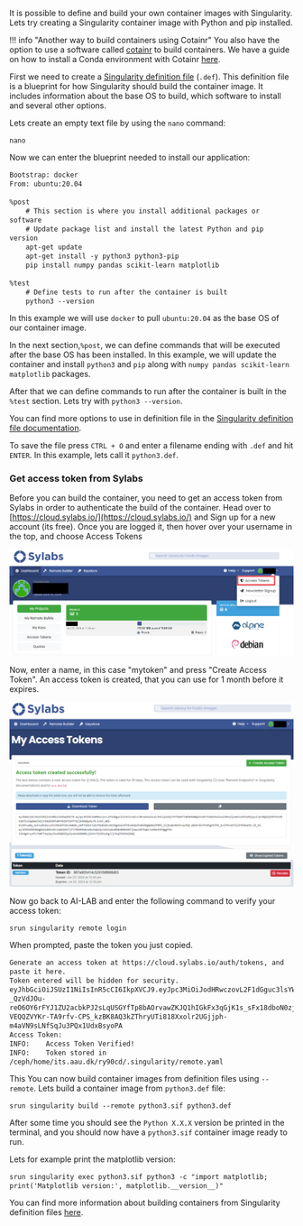 It is possible to define and build your own container images with Singularity. Lets try creating a Singularity container image with Python and pip installed. 

!!! info "Another way to build containers using Cotainr"
    You also have the option to use a software called [cotainr](creating-a-conda-environment.md) to build containers. We have a guide on how to install a Conda environment with Cotainr [here](creating-a-conda-environment.md).

First we need to create a [Singularity definition file](https://docs.sylabs.io/guides/3.0/user-guide/definition_files.html) (`.def`). This definition file is a blueprint for how Singularity should build the container image. It includes information about the base OS to build, which software to install and several other options.

Lets create an empty text file by using the `nano` command:

```console
nano
```

Now we can enter the blueprint needed to install our application:

```console
Bootstrap: docker
From: ubuntu:20.04

%post
    # This section is where you install additional packages or software
    # Update package list and install the latest Python and pip version
    apt-get update
    apt-get install -y python3 python3-pip
    pip install numpy pandas scikit-learn matplotlib

%test
    # Define tests to run after the container is built
    python3 --version
```

In this example we will use `docker` to pull `ubuntu:20.04` as the base OS of our container image. 

In the next section,`%post`, we can define commands that will be executed after the base OS has been installed. In this example, we will update the container and install `python3` and `pip` along with `numpy pandas scikit-learn matplotlib` packages. 

After that we can define commands to run after the container is built in the `%test` section. Lets try with `python3 --version`.

You can find more options to use in definition file in the [Singularity definition file documentation](https://docs.sylabs.io/guides/3.0/user-guide/definition_files.html).

To save the file press `CTRL + O` and enter a filename ending with `.def` and hit `ENTER`. In this example, lets call it `python3.def`.

### Get access token from Sylabs

Before you can build the container, you need to get an access token from Sylabs in order to authenticate the build of the container. Head over to [https://cloud.sylabs.io/](https://cloud.sylabs.io/) and Sign up for a new account (its free). Once you are logged it, then hover over your username in the top, and choose Access Tokens

![Image of CLAAUDIA Logo](/assets/img/sylabs-access-tokens.png)

Now, enter a name, in this case "mytoken" and press "Create Access Token". An access token is created, that you can use for 1 month before it expires. 

![Image of CLAAUDIA Logo](/assets/img/sylabs-create-token.png)

Now go back to AI-LAB and enter the following command to verify your access token:

```
srun singularity remote login
```

When prompted, paste the token you just copied.

```
Generate an access token at https://cloud.sylabs.io/auth/tokens, and paste it here.
Token entered will be hidden for security.
eyJhbGciOiJSUzI1NiIsInR5cCI6IkpXVCJ9.eyJpc3MiOiJodHRwczovL2F1dGguc3lsYWJzLmlvL3Rva2VuIiwic3ViIjoiNjY3YThmMTJmMGVkNGQxMzdhYTA1NzMwIiwiZXhwIjoxNzIxOTA0MzE4LCJpYXQiOjE3MTkzMTIzMTgsImp0aSI6IjY2N2E5ZmJlMTRjNTI5MTY5Zjk4OGQwYyJ9.DseTflfB6_mT_9HQpX6tUetfdOR7-_QzVdJOu-reO6OY6rFYJ1ZU2acbkPJ2sLqUSGYfTp8bAOrvawZKJQ1hIGkFx3qGjK1s_sFx18dboN0zjFZPbsk41m6Vmu3u5d1tWzfCDn2GgGBgdeJ411M6ECvfAFCV5In3G5abZ44KyY_N1_ziPOYTmLCbtGEbagxBFIBIyGVhMtyFNdaPfVANko8BtsCAhi3_dW0jsT4EzMBpf3afEhdbjIPP5T_gWuTzxqY-VEQQZVYKr-TA9rfv-CPS_kzBK8AQ3kZThryUTi818Xxolr2UGjjph-m4aVN9sLNfSqJu3PQx1UdxBsyoPA
Access Token:
INFO:    Access Token Verified!
INFO:    Token stored in /ceph/home/its.aau.dk/ry90cd/.singularity/remote.yaml
```

This You can now build container images from definition files using `--remote`. Lets build a container image from `python3.def` file:

```console
srun singularity build --remote python3.sif python3.def
```

After some time you should  see the `Python X.X.X` version be printed in the terminal, and you should now have a `python3.sif` container image ready to run.

Lets for example print the matplotlib version:

```console
srun singularity exec python3.sif python3 -c "import matplotlib; print('Matplotlib version:', matplotlib.__version__)"
```

You can find more information about building containers from Singularity definition files [here](https://docs.sylabs.io/guides/3.0/user-guide/definition_files.html).